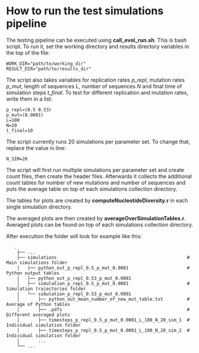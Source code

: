 # How to run the test simulations pipeline

The testing pipeline can be executed using **call_evol_run.sh**. This is bash script. To run it, set the working directory and results directory variables in the top of the file:

```
WORK_DIR="path/to/working_dir"
RESULT_DIR="path/to/results_dir"
```

The script also takes variables for replication rates *p_repl*, mutation rates *p_mut*, length of sequences *L*, number of sequences *N* and final time of simulation steps *t_final*. To test for different replication and mutation rates, write them in a list:

```
p_repl=(0.5 0.53)
p_mut=(0.0001)
L=100
N=20
t_final=10
```
The script currently runs 20 simulations per parameter set. To change that, replace the value in line:

```
N_SIM=20
```

The script will first run multiple simulations per parameter set and create count files, then create the header files. Afterwards it collects the additional count tables for number of new mutations and number of sequences and puts the average table on top of each simulations collection directory.

The tables for plots are created by **computeNucleotideDiversity.r** in each single simulation directory.

The averaged plots are then created by **averageOverSimulationTables.r**. Averaged plots can be found on top of each simulations collection directory. 

After execution the folder will look for example like this:
```
   .
    ├── ...
    ├── simulations                                                 # Main simulations folder
    │   ├── python_out_p_repl_0.5_p_mut_0.0001                      # Python output tables
    │   ├── python_out_p_repl_0.53_p_mut_0.0001
    │   ├── simulation_p_repl_0.5_p_mut_0.0001                      # Simulation trajectories folder
    │   └── simulation_p_repl_0.53_p_mut_0.0001
    │       ├── python_out_mean_number_of_new_mut_table.txt         # Average of Python tables 
    │       ├── .pdfs                                               # Different averaged plots                       
    │       ├── timesteps_p_repl_0.5_p_mut_0.0001_L_100_N_20_sim_1  # Individual simulation folder
    │       ├── timesteps_p_repl_0.5_p_mut_0.0001_L_100_N_20_sim_2  # Individual simulation folder
    │       ...
    └── ...
```
